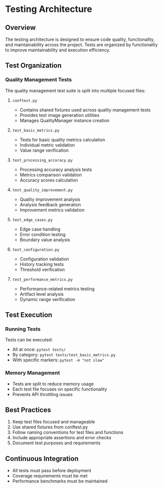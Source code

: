 # Testing Architecture

## Overview
The testing architecture is designed to ensure code quality, functionality, and maintainability across the project. Tests are organized by functionality to improve maintainability and execution efficiency.

## Test Organization

### Quality Management Tests
The quality management test suite is split into multiple focused files:

1. `conftest.py`
   - Contains shared fixtures used across quality management tests
   - Provides test image generation utilities
   - Manages QualityManager instance creation

2. `test_basic_metrics.py`
   - Tests for basic quality metrics calculation
   - Individual metric validation
   - Value range verification

3. `test_processing_accuracy.py`
   - Processing accuracy analysis tests
   - Metrics comparison validation
   - Accuracy scores calculation

4. `test_quality_improvement.py`
   - Quality improvement analysis
   - Analysis feedback generation
   - Improvement metrics validation

5. `test_edge_cases.py`
   - Edge case handling
   - Error condition testing
   - Boundary value analysis

6. `test_configuration.py`
   - Configuration validation
   - History tracking tests
   - Threshold verification

7. `test_performance_metrics.py`
   - Performance-related metrics testing
   - Artifact level analysis
   - Dynamic range verification

## Test Execution

### Running Tests
Tests can be executed:
- All at once: `pytest tests/`
- By category: `pytest tests/test_basic_metrics.py`
- With specific markers: `pytest -m "not slow"`

### Memory Management
- Tests are split to reduce memory usage
- Each test file focuses on specific functionality
- Prevents API throttling issues

## Best Practices
1. Keep test files focused and manageable
2. Use shared fixtures from conftest.py
3. Follow naming conventions for test files and functions
4. Include appropriate assertions and error checks
5. Document test purposes and requirements

## Continuous Integration
- All tests must pass before deployment
- Coverage requirements must be met
- Performance benchmarks must be maintained

